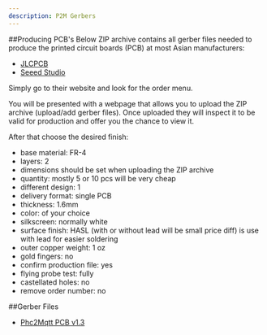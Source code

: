 ```yaml
---
description: P2M Gerbers
---
```


##Producing PCB's
Below ZIP archive contains all gerber files needed to produce the printed circuit boards (PCB) at most Asian manufacturers:  
- [JLCPCB](https://jlcpcb.com/)  
- [Seeed Studio](https://www.seeedstudio.com/fusion_pcb.html)

Simply go to their website and look for the order menu.

You will be presented with a webpage that allows you to upload the ZIP archive (upload/add gerber files). 
Once uploaded they will inspect it to be valid for production and offer you the chance to view it.

After that choose the desired finish:  
- base material: FR-4  
- layers: 2  
- dimensions should be set when uploading the ZIP archive  
- quantity: mostly 5 or 10 pcs will be very cheap  
- different design: 1  
- delivery format: single PCB  
- thickness: 1.6mm  
- color: of your choice  
- silkscreen: normally white  
- surface finish: HASL (with or without lead will be small price diff) is use with lead for easier soldering  
- outer copper weight: 1 oz  
- gold fingers: no  
- confirm production file: yes  
- flying probe test: fully  
- castellated holes: no  
- remove order number: no

##Gerber Files
- [Phc2Mqtt PCB v1.3](http://sim0njo.github.io/install/gerbers/e32Phc2Mqtt-v1.3.zip)
